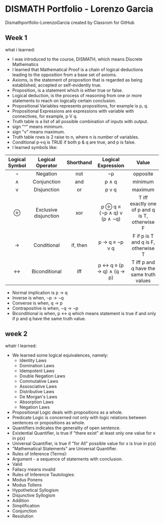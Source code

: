 # DISMATH Portfolio - Lorenzo Garcia
Dismathportfolio-LorenzoGarcia created by Classrom for GitHub
## Week 1
what i learned:
- I was introduced to the course, DISMATH, which means Discrete Mathematics
- I learned that Mathematical Proof is a chain of logical deductions leading to the opposition from a base set of axioms.
- Axioms, is the statement of proposition that is regarded as being established, accepted or self-evidently true.
- Proposition, is a statement which is either true or false.
- Logical deduction, is the process of reasoning from one or more statements to reach on logically certain conclusion.
- Propositional Variables represents propositions, for example is p, q.
- Propositional Expressions are expressions with variable with connectives, for example, p V q.
- Truth table is a list of all possible combination of inputs with output.
- sign "^" means minimum.
- sign "v" means maximum.
- Truth table rows is 2 raise to n, where n is number of variables.
- Conditional p->q is TRUE if both p & q are true, and p is false.
- I learned symbols like: 

| Logical Symbol  |  Logical Operator | Shorthand | Logical Expression | Value |
| :-----: |:-------:|:-----:| :-------: | :-------: |
| ¬ |Negation | not | ¬p | opposite |
| ∧ | Conjunction | and | p ∧ q | minimum |
| v | Disjunction | or | p v q | maximum |
| ⊕ | Exclusive disjunction | xor |  p ⊕ q  ≡ (¬p ∧ q) v (p ∧ ¬q) | T iff exactly one of p and q is T, otherwise F|
| → | Conditional | if, then | p → q ≡  ¬p v q | F if p is T and q is F, otherwise T |
| ↔ | Biconditional | iff |  p ↔ q ≡ (p → q) ∧ (q → p) |  T iff p and q have the same truth values |

- Normal implication is p -> q
- Inverse is when, ¬p -> ¬q
- Converse is when, q -> p
- Contrapositive is when, ¬q -> ¬p
- Biconditional is when, p <-> q which means statement is true if and only if p and q have the same truth value.

## week 2
whatr I learned:
- We learned some logical equivalences, namely:
  - Identity Laws
  - Domination Laws
  - Idempotent Laws
  - Double Negation Laws
  - Commutative Laws
  - Assosciative Laws
  - Distributive Laws
  - De Morgan's Laws
  - Absorption Laws
  - Negation Laws
- Propositional Logic deals with propositions as a whole.
- Predicate Logic is concerned not only with logic relations between sentences or propositions as whole.
- Quantifiers indicates the generality of open sentence.
- Existential Quantifier, is true if "there exist" at least only one value for x in p(x)
- Universal Quantifier, is true if "for All" possible value for x is true in p(x)
- "Mathematical Statements" are Universal Quantifier.
- Rules of Inference (Terms):
 - Argument - a sequence of statements with conclusion.
 - Valid
 - Fallacy means invalid
- Rules of Inference Tautologies:
 - Modus Ponens
 - Modus Tollens
 - Hypothetical Syllogism
 - Disjunctive Syllogism
 - Addition
 - Simplification
 - Conjunction
 - Resolution
